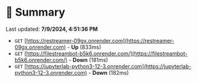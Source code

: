 # 📖 Summary
Last updated: **7/9/2024, 4:51:36 PM**

- `GET` [https://restreamer-09gx.onrender.com](https://restreamer-09gx.onrender.com) - **Up** (833ms)
- `GET` [https://filestreambot-b5k6.onrender.com/](https://filestreambot-b5k6.onrender.com/) - **Down** (181ms)
- `GET` [https://jupyterlab-python3-12-3.onrender.com](https://jupyterlab-python3-12-3.onrender.com) - **Down** (182ms)
